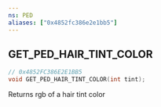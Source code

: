 ```yaml
---
ns: PED
aliases: ["0x4852fc386e2e1bb5"]
---
```

## GET_PED_HAIR_TINT_COLOR

```c
// 0x4852FC386E2E1BB5
void GET_PED_HAIR_TINT_COLOR(int tint);
```

Returns rgb of a hair tint color

